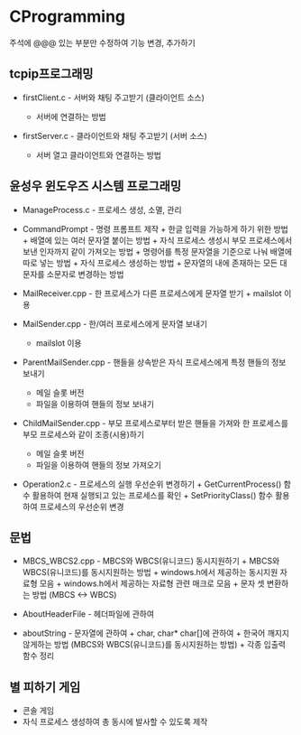 CProgramming
==================

주석에 @@@ 있는 부분만 수정하여 기능 변경, 추가하기


tcpip프로그래밍
--------------------
+ firstClient.c - 서버와 채팅 주고받기 (클라이언트 소스)
    + 서버에 연결하는 방법

+ firstServer.c - 클라이언트와 채팅 주고받기 (서버 소스) 
    + 서버 열고 클라이언트와 연결하는 방법  



윤성우 윈도우즈 시스템 프로그래밍
-------------------------------

+ ManageProcess.c - 프로세스 생성, 소멸, 관리

+ CommandPrompt - 명령 프롬프트 제작
      + 한글 입력을 가능하게 하기 위한 방법
      + 배열에 있는 여러 문자열 붙이는 방법
      + 자식 프로세스 생성시 부모 프로세스에서 보낸 인자까지 같이 가져오는 방법
      + 명령어를 특정 문자열을 기준으로 나눠 배열에 따로 넣는 방법
      + 자식 프로세스 생성하는 방법
      + 문자열의 내에 존재하는 모든 대문자를 소문자로 변경하는 방법

+ MailReceiver.cpp - 한 프로세스가 다른 프로세스에게 문자열 받기
      + mailslot 이용

+ MailSender.cpp - 한/여러 프로세스에게 문자열 보내기
   + mailslot 이용 

+ ParentMailSender.cpp - 핸들을 상속받은 자식 프로세스에게 특정 핸들의 정보 보내기 
     + 메일 슬롯 버전
     + 파일을 이용하여 핸들의 정보 보내기

+ ChildMailSender.cpp - 부모 프로세스로부터 받은 핸들을 가져와 한 프로세스를 부모 프로세스와 같이 조종(시용)하기
     + 메일 슬롯 버전
     + 파일을 이용하여 핸들의 정보 가져오기

+ Operation2.c - 프로세스의 실행 우선순위 변경하기
      + GetCurrentProcess() 함수 활용하여 현재 실행되고 있는 프로세스를 확인
      + SetPriorityClass() 함수 활용하여 프로세스의 우선순위 변경
      
      
문법
----------------------------------
+ MBCS_WBCS2.cpp - MBCS와 WBCS(유니코드) 동시지원하기
      + MBCS와 WBCS(유니코드)를 동시지원하는 방법
      + windows.h에서 제공하는 동시지원 자료형 모음
      + windows.h에서 제공하는 자료형 관련 매크로 모음
      + 문자 셋 변환하는 방법 (MBCS <-> WBCS)

+ AboutHeaderFile - 헤더파일에 관하여

+ aboutString - 문자열에 관하여
      + char, char* char[]에 관하여
      + 한국어 깨지지 않게하는 방법 (MBCS와 WBCS(유니코드)를 동시지원하는 방법)
      + 각종 입출력 함수 정리
      
      
별 피하기 게임
---------------------------------
- 콘솔 게임
- 자식 프로세스 생성하여 총 동시에 발사할 수 있도록 제작

